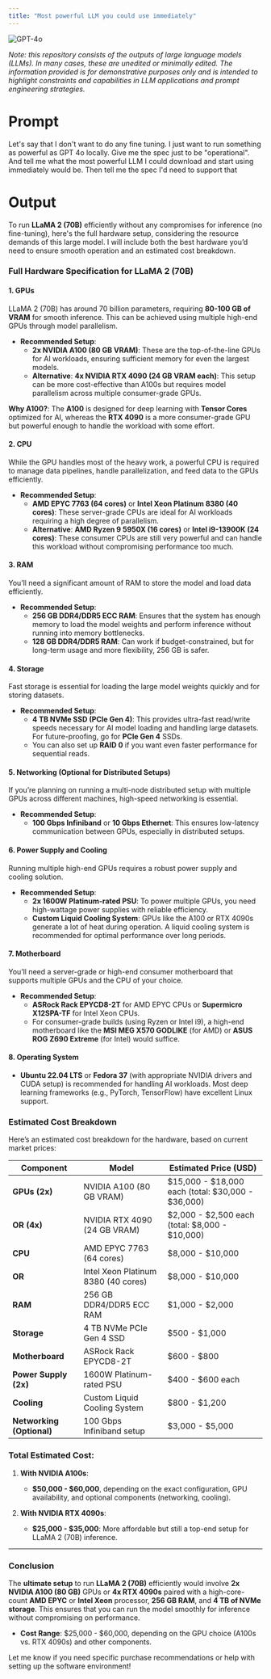 ```yaml
---
title: "Most powerful LLM you could use immediately"
---
```

![GPT-4o](https://img.shields.io/badge/GPT--4o-3333FF?style=for-the-badge&logo=openai&logoColor=white)



*Note: this repository consists of the outputs of large language models (LLMs). In many cases, these are unedited or minimally edited. The information provided is for demonstrative purposes only and is intended to highlight constraints and capabilities in LLM applications and prompt engineering strategies.*


# Prompt

Let's say that I don't want to do any fine tuning. I just want to run something as powerful as GPT 4o locally. Give me the spec just to be "operational". And tell me what the most powerful LLM I could download and start using immediately would be. Then tell me the spec I'd need to support that

# Output

To run **LLaMA 2 (70B)** efficiently without any compromises for inference (no fine-tuning), here's the full hardware setup, considering the resource demands of this large model. I will include both the best hardware you’d need to ensure smooth operation and an estimated cost breakdown.

### Full Hardware Specification for LLaMA 2 (70B)

#### 1. **GPUs**
LLaMA 2 (70B) has around 70 billion parameters, requiring **80-100 GB of VRAM** for smooth inference. This can be achieved using multiple high-end GPUs through model parallelism.

- **Recommended Setup**:
  - **2x NVIDIA A100 (80 GB VRAM)**: These are the top-of-the-line GPUs for AI workloads, ensuring sufficient memory for even the largest models.
  - **Alternative**: **4x NVIDIA RTX 4090 (24 GB VRAM each)**: This setup can be more cost-effective than A100s but requires model parallelism across multiple consumer-grade GPUs.

**Why A100?**: The **A100** is designed for deep learning with **Tensor Cores** optimized for AI, whereas the **RTX 4090** is a more consumer-grade GPU but powerful enough to handle the workload with some effort.

#### 2. **CPU**
While the GPU handles most of the heavy work, a powerful CPU is required to manage data pipelines, handle parallelization, and feed data to the GPUs efficiently.

- **Recommended Setup**:
  - **AMD EPYC 7763 (64 cores)** or **Intel Xeon Platinum 8380 (40 cores)**: These server-grade CPUs are ideal for AI workloads requiring a high degree of parallelism.
  - **Alternative**: **AMD Ryzen 9 5950X (16 cores)** or **Intel i9-13900K (24 cores)**: These consumer CPUs are still very powerful and can handle this workload without compromising performance too much.

#### 3. **RAM**
You’ll need a significant amount of RAM to store the model and load data efficiently.

- **Recommended Setup**:
  - **256 GB DDR4/DDR5 ECC RAM**: Ensures that the system has enough memory to load the model weights and perform inference without running into memory bottlenecks.
  - **128 GB DDR4/DDR5 RAM**: Can work if budget-constrained, but for long-term usage and more flexibility, 256 GB is safer.

#### 4. **Storage**
Fast storage is essential for loading the large model weights quickly and for storing datasets.

- **Recommended Setup**:
  - **4 TB NVMe SSD (PCIe Gen 4)**: This provides ultra-fast read/write speeds necessary for AI model loading and handling large datasets. For future-proofing, go for **PCIe Gen 4** SSDs.
  - You can also set up **RAID 0** if you want even faster performance for sequential reads.

#### 5. **Networking (Optional for Distributed Setups)**
If you’re planning on running a multi-node distributed setup with multiple GPUs across different machines, high-speed networking is essential.

- **Recommended Setup**:
  - **100 Gbps Infiniband** or **10 Gbps Ethernet**: This ensures low-latency communication between GPUs, especially in distributed setups.

#### 6. **Power Supply and Cooling**
Running multiple high-end GPUs requires a robust power supply and cooling solution.

- **Recommended Setup**:
  - **2x 1600W Platinum-rated PSU**: To power multiple GPUs, you need high-wattage power supplies with reliable efficiency.
  - **Custom Liquid Cooling System**: GPUs like the A100 or RTX 4090s generate a lot of heat during operation. A liquid cooling system is recommended for optimal performance over long periods.

#### 7. **Motherboard**
You’ll need a server-grade or high-end consumer motherboard that supports multiple GPUs and the CPU of your choice.

- **Recommended Setup**:
  - **ASRock Rack EPYCD8-2T** for AMD EPYC CPUs or **Supermicro X12SPA-TF** for Intel Xeon CPUs.
  - For consumer-grade builds (using Ryzen or Intel i9), a high-end motherboard like the **MSI MEG X570 GODLIKE** (for AMD) or **ASUS ROG Z690 Extreme** (for Intel) would suffice.

#### 8. **Operating System**
- **Ubuntu 22.04 LTS** or **Fedora 37** (with appropriate NVIDIA drivers and CUDA setup) is recommended for handling AI workloads. Most deep learning frameworks (e.g., PyTorch, TensorFlow) have excellent Linux support.

### Estimated Cost Breakdown

Here’s an estimated cost breakdown for the hardware, based on current market prices:

| Component                 | Model                               | Estimated Price (USD)                             |
| ------------------------- | ----------------------------------- | ------------------------------------------------- |
| **GPUs (2x)**             | NVIDIA A100 (80 GB VRAM)            | $15,000 - $18,000 each (total: $30,000 - $36,000) |
| **OR (4x)**               | NVIDIA RTX 4090 (24 GB VRAM)        | $2,000 - $2,500 each (total: $8,000 - $10,000)    |
| **CPU**                   | AMD EPYC 7763 (64 cores)            | $8,000 - $10,000                                  |
| **OR**                    | Intel Xeon Platinum 8380 (40 cores) | $8,000 - $10,000                                  |
| **RAM**                   | 256 GB DDR4/DDR5 ECC RAM            | $1,000 - $2,000                                   |
| **Storage**               | 4 TB NVMe PCIe Gen 4 SSD            | $500 - $1,000                                     |
| **Motherboard**           | ASRock Rack EPYCD8-2T               | $600 - $800                                       |
| **Power Supply (2x)**     | 1600W Platinum-rated PSU            | $400 - $600 each                                  |
| **Cooling**               | Custom Liquid Cooling System        | $800 - $1,200                                     |
| **Networking (Optional)** | 100 Gbps Infiniband setup           | $3,000 - $5,000                                   |

### Total Estimated Cost:

1. **With NVIDIA A100s**:
   - **$50,000 - $60,000**, depending on the exact configuration, GPU availability, and optional components (networking, cooling).

2. **With NVIDIA RTX 4090s**:
   - **$25,000 - $35,000**: More affordable but still a top-end setup for LLaMA 2 (70B) inference.

---

### Conclusion

The **ultimate setup** to run **LLaMA 2 (70B)** efficiently would involve **2x NVIDIA A100 (80 GB)** GPUs or **4x RTX 4090s** paired with a high-core-count **AMD EPYC** or **Intel Xeon** processor, **256 GB RAM**, and **4 TB of NVMe storage**. This ensures that you can run the model smoothly for inference without compromising on performance.

- **Cost Range**: $25,000 - $60,000, depending on the GPU choice (A100s vs. RTX 4090s) and other components.

Let me know if you need specific purchase recommendations or help with setting up the software environment!